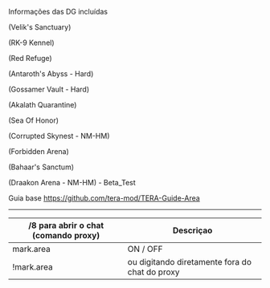 Informações das DG incluídas

(Velik's Sanctuary)

(RK-9 Kennel)

(Red Refuge)

(Antaroth's Abyss - Hard)

(Gossamer Vault - Hard)

(Akalath Quarantine)

(Sea Of Honor)

(Corrupted Skynest - NM-HM)

(Forbidden Arena)

(Bahaar's Sanctum)

(Draakon Arena - NM-HM) -  Beta_Test


Guia base https://github.com/tera-mod/TERA-Guide-Area

------


/8 para abrir o chat (comando proxy) | Descriçao
--- | ---
mark.area | ON / OFF
!mark.area  | ou digitando diretamente fora do chat do proxy
